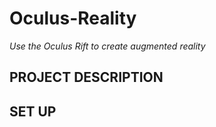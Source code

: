 Oculus-Reality
==============
*Use the Oculus Rift to create augmented reality*

PROJECT DESCRIPTION
--------------


SET UP
--------------


